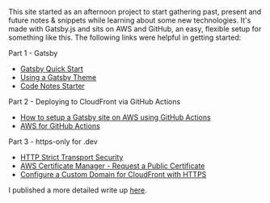 This site started as an afternoon project to start gathering past, present and future notes & snippets while learning about some new technologies. It's made with Gatsby.js and sits on AWS and GitHub, an easy, flexible setup for something like this. The following links were helpful in getting started:

Part 1 - Gatsby
- [Gatsby Quick Start](https://www.gatsbyjs.org/docs/quick-start/)
- [Using a Gatsby Theme](https://www.gatsbyjs.org/docs/themes/using-a-gatsby-theme/)
- [Code Notes Starter](https://github.com/mrmartineau/gatsby-starter-code-notes)

Part 2 - Deploying to CloudFront via GitHub Actions
- [How to setup a Gatsby site on AWS using GitHub Actions](https://blog.elantha.com/gatsby-s3-cloudfront/)
- [AWS for GitHub Actions](https://github.com/aws-actions)

Part 3 - https-only for .dev
- [HTTP Strict Transport Security](https://en.wikipedia.org/wiki/HTTP_Strict_Transport_Security)
- [AWS Certificate Manager - Request a Public Certificate](https://docs.aws.amazon.com/acm/latest/userguide/gs-acm-request-public.html)
- [Configure a Custom Domain for CloudFront with HTTPS](https://deliciousbrains.com/wp-offload-media/doc/custom-domain-https-cloudfront/)

I published a more detailed write up [here](https://joemerante.blogspot.com/2020/06/a-new-serverless-look.html).